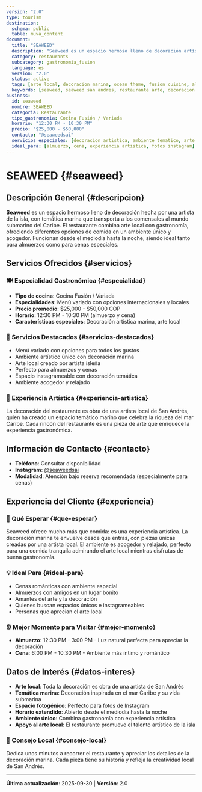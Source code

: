 ```yaml
---
version: "2.0"
type: tourism
destination:
  schema: public
  table: muva_content
document:
  title: "SEAWEED"
  description: "Seaweed es un espacio hermoso lleno de decoración artística marina hecha por una artista de la isla. Este restaurante ofrece diferentes opciones gastronómicas en un ambiente único y acogedor, perfecto para almuerzos y cenas. Su decoración temática del mar y el arte local crean una experiencia visual y culinaria memorable."
  category: restaurants
  subcategory: gastronomia_fusion
  language: es
  version: "2.0"
  status: active
  tags: [arte local, decoracion marina, ocean theme, fusion cuisine, almuerzo san andres, cena, dinner, local art, beach restaurant, ambiente acogedor, artistic venue]
  keywords: [seaweed, seaweed san andres, restaurante arte, decoracion marina, almuerzo cena, restaurante tematico, arte isla, comida variada]
business:
  id: seaweed
  nombre: SEAWEED
  categoria: Restaurante
  tipo_gastronomia: Cocina Fusión / Variada
  horario: "12:30 PM - 10:30 PM"
  precio: "$25,000 - $50,000"
  contacto: "@seaweedsai"
  servicios_especiales: [decoracion artistica, ambiente tematico, arte local]
  ideal_para: [almuerzo, cena, experiencia artistica, fotos instagram]
---
```

# SEAWEED {#seaweed}

## Descripción General {#descripcion}

**Seaweed** es un espacio hermoso lleno de decoración hecha por una artista de la isla, con temática marina que transporta a los comensales al mundo submarino del Caribe. El restaurante combina arte local con gastronomía, ofreciendo diferentes opciones de comida en un ambiente único y acogedor. Funcionan desde el mediodía hasta la noche, siendo ideal tanto para almuerzos como para cenas especiales.

## Servicios Ofrecidos {#servicios}

### 🍽️ Especialidad Gastronómica {#especialidad}
- **Tipo de cocina**: Cocina Fusión / Variada
- **Especialidades**: Menú variado con opciones internacionales y locales
- **Precio promedio**: $25,000 - $50,000 COP
- **Horario**: 12:30 PM - 10:30 PM (almuerzo y cena)
- **Características especiales**: Decoración artística marina, arte local

### 🌟 Servicios Destacados {#servicios-destacados}
- Menú variado con opciones para todos los gustos
- Ambiente artístico único con decoración marina
- Arte local creado por artista isleña
- Perfecto para almuerzos y cenas
- Espacio instagrameable con decoración temática
- Ambiente acogedor y relajado

### 🎨 Experiencia Artística {#experiencia-artistica}
La decoración del restaurante es obra de una artista local de San Andrés, quien ha creado un espacio temático marino que celebra la riqueza del mar Caribe. Cada rincón del restaurante es una pieza de arte que enriquece la experiencia gastronómica.

## Información de Contacto {#contacto}

- **Teléfono**: Consultar disponibilidad
- **Instagram**: [@seaweedsai](https://instagram.com/seaweedsai)
- **Modalidad**: Atención bajo reserva recomendada (especialmente para cenas)

## Experiencia del Cliente {#experiencia}

### 🌟 Qué Esperar {#que-esperar}
Seaweed ofrece mucho más que comida: es una experiencia artística. La decoración marina te envuelve desde que entras, con piezas únicas creadas por una artista local. El ambiente es acogedor y relajado, perfecto para una comida tranquila admirando el arte local mientras disfrutas de buena gastronomía.

### 💡 Ideal Para {#ideal-para}
- Cenas románticas con ambiente especial
- Almuerzos con amigos en un lugar bonito
- Amantes del arte y la decoración
- Quienes buscan espacios únicos e instagrameables
- Personas que aprecian el arte local

### ⏰ Mejor Momento para Visitar {#mejor-momento}
- **Almuerzo**: 12:30 PM - 3:00 PM - Luz natural perfecta para apreciar la decoración
- **Cena**: 6:00 PM - 10:30 PM - Ambiente más íntimo y romántico

## Datos de Interés {#datos-interes}

- **Arte local**: Toda la decoración es obra de una artista de San Andrés
- **Temática marina**: Decoración inspirada en el mar Caribe y su vida submarina
- **Espacio fotogénico**: Perfecto para fotos de Instagram
- **Horario extendido**: Abierto desde el mediodía hasta la noche
- **Ambiente único**: Combina gastronomía con experiencia artística
- **Apoyo al arte local**: El restaurante promueve el talento artístico de la isla

### 🎯 Consejo Local {#consejo-local}
Dedica unos minutos a recorrer el restaurante y apreciar los detalles de la decoración marina. Cada pieza tiene su historia y refleja la creatividad local de San Andrés.

---

**Última actualización**: 2025-09-30 | **Versión**: 2.0

